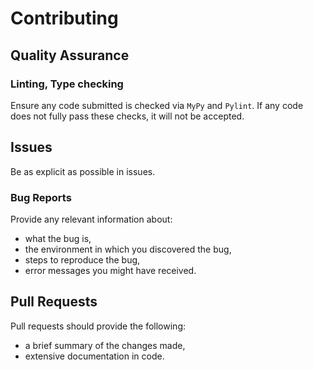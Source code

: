 # Contributing

## Quality Assurance

### Linting, Type checking
Ensure any code submitted is checked via `MyPy` and `Pylint`. If any code does
not fully pass these checks, it will not be accepted.

## Issues

Be as explicit as possible in issues.

### Bug Reports

Provide any relevant information about:

- what the bug is,
- the environment in which you discovered the bug,
- steps to reproduce the bug,
- error messages you might have received.

## Pull Requests

Pull requests should provide the following:

- a brief summary of the changes made,
- extensive documentation in code.
